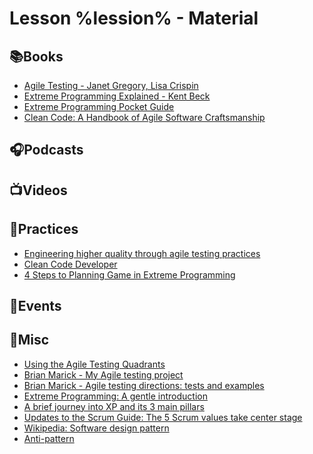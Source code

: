 # Lesson %lession% - Material

## 📚Books

* [Agile Testing - Janet Gregory, Lisa Crispin](https://agiletester.ca/)
* [Extreme Programming Explained - Kent Beck](https://www.goodreads.com/book/show/67833.Extreme_Programming_Explained)
* [Extreme Programming Pocket Guide](https://www.oreilly.com/library/view/extreme-programming-pocket/9781449399849/)
* [Clean Code: A Handbook of Agile Software Craftsmanship](https://www.oreilly.com/library/view/clean-code-a/9780136083238/)

## 🎧Podcasts

## 📺Videos

## 👟Practices

* [Engineering higher quality through agile testing practices](https://www.atlassian.com/agile/software-development/testing)
* [Clean Code Developer](https://clean-code-developer.com/)
* [4 Steps to Planning Game in Extreme Programming](https://hygger.io/blog/4-steps-to-planning-game-in-extreme-programming/)

## 📃Events

## 🧸Misc

* [Using the Agile Testing Quadrants](https://lisacrispin.com/2011/11/08/using-the-agile-testing-quadrants/)
* [Brian Marick - My Agile testing project](http://www.exampler.com/old-blog/2003/08/21.1.html#agile-testing-project-1)
* [Brian Marick - Agile testing directions: tests and examples](http://www.exampler.com/old-blog/2003/08/22/#agile-testing-project-2)
* [Extreme Programming: A gentle introduction](http://www.extremeprogramming.org/index.html)
* [A brief journey into XP and its 3 main pillars
](https://blog.magrathealabs.com/a-brief-jouney-into-xp-and-its-3-main-pillars-120802ce1814)
* [Updates to the Scrum Guide: The 5 Scrum values take center stage](https://www.scrum.org/resources/blog/5-scrum-values-take-center-stage)
* [Wikipedia: Software design pattern](https://en.wikipedia.org/wiki/Software_design_pattern)
* [Anti-pattern](https://en.wikipedia.org/wiki/Anti-pattern)
